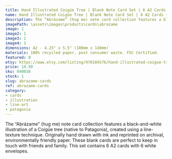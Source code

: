 ```yaml
---
title: Hand Illustrated Coigüe Tree | Blank Note Card Set | 6 A2 Cards + Envelopes
name: Hand Illustrated Coigüe Tree | Blank Note Card Set | 6 A2 Cards + Envelopes
description: The “Abrázame” (hug me) note card collection features a black-and-white illustration of a Coigüe tree (native to Patagonia), created using a line-texture technique. Originally hand drawn with ink and reprinted on archival, environmentally friendly paper.
imagePath: \assets\images\products\cards\abrazame
image: 1
image2: 1
image3: 1
image4: 1
dimensions: A2 - 4.25" x 5.5" (108mm x 140mm)
materials: 100% recycled paper, post consumer waste. FSC Certified.
featured: 0
etsy: https://www.etsy.com/listing/970184576/hand-illustrated-coigue-tree-o-blank
price: 14.50
sku: 040010
stock: 1
slug: abrazame-cards
ref: abrazame-cards
category:
- cards
- illustration
- line-art
- patagonia
---
```

The “Abrázame” (hug me) note card collection features a black-and-white illustration of a Coigüe tree (native to Patagonia), created using a line-texture technique. Originally hand drawn with ink and reprinted on archival, environmentally friendly paper. These blank cards are perfect to keep in touch with friends and family. This set contains 6 A2 cards with 6 white envelopes.
